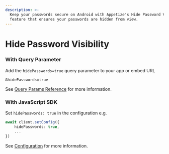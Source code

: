 ```yaml
---
description: >-
  Keep your passwords secure on Android with Appetize's Hide Password Visibility
  feature that ensures your passwords are hidden from view.
---
```


# Hide Password Visibility

### With Query Parameter

Add the `hidePasswords=true` query parameter to your app or embed URL

```uri
&hidePasswords=true
```

See [Query Params Reference](../../query-params-reference.md#hidepasswords) for more information.

### With JavaScript SDK

Set `hidePasswords: true` in the configuration e.g.

```typescript
await client.setConfig({
    hidePasswords: true,
    ...
})
```

See [Configuration](../../../javascript-sdk/configuration.md#hidepasswords) for more information.
